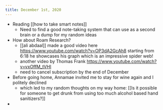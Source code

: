 ```yaml
---
title: December 1st, 2020
---
```


- Reading [[how to take smart notes]]
	- Need to find a good note-taking system that can use as a second brain or a dump for my random ideas
- How about Roam Research?
	- [[ali abdaal]] made a good video here https://www.youtube.com/watch?v=OP3dA2GcAh8 starting from 6:18 he showcases his graph which is an impressive spider web!
	- another video by Thomas Frank https://www.youtube.com/watch?v=vxOffM_tVHI
	- need to cancel subscription by the end of December
- Before going home, Annamae invited me to stay for wine again and I politely declined
	- which led to my random thoughts on my way home: [[Is it possible for someone to get drunk from using too much alcohol based hand sanitizers?]]
-